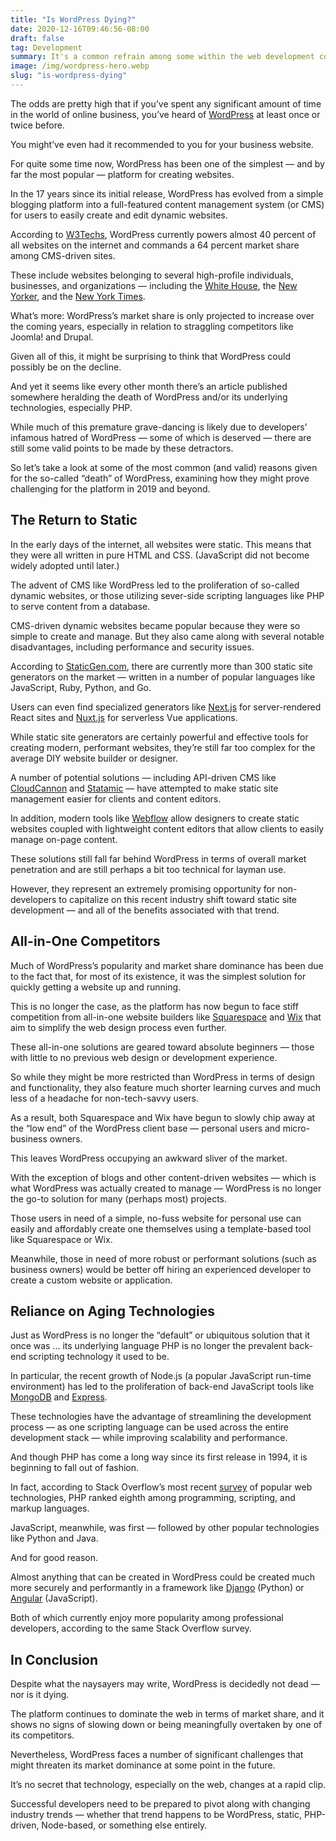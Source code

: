 ```yaml
---
title: "Is WordPress Dying?"
date: 2020-12-16T09:46:56-08:00
draft: false
tag: Development
summary: It's a common refrain among some within the web development community, but is it accurate?
image: /img/wordpress-hero.webp
slug: "is-wordpress-dying"
---
```


The odds are pretty high that if you’ve spent any significant amount of time in the world of online business, you’ve heard of [WordPress](https://wordpress.org) at least once or twice before.

You might’ve even had it recommended to you for your business website.

For quite some time now, WordPress has been one of the simplest — and by far the most popular — platform for creating websites.

In the 17 years since its initial release, WordPress has evolved from a simple blogging platform into a full-featured content management system (or CMS) for users to easily create and edit dynamic websites.

According to [W3Techs](https://w3techs.com/technologies/details/cm-wordpress), WordPress currently powers almost 40 percent of all websites on the internet and commands a 64 percent market share among CMS-driven sites.

These include websites belonging to several high-profile individuals, businesses, and organizations — including the [White House](https://www.whitehouse.gov/), the [New Yorker](https://www.newyorker.com/), and the [New York Times](https://www.nytimes.com/).

What’s more: WordPress’s market share is only projected to increase over the coming years, especially in relation to straggling competitors like Joomla! and Drupal.

Given all of this, it might be surprising to think that WordPress could possibly be on the decline.

And yet it seems like every other month there’s an article published somewhere heralding the death of WordPress and/or its underlying technologies, especially PHP.

While much of this premature grave-dancing is likely due to developers’ infamous hatred of WordPress — some of which is deserved — there are still some valid points to be made by these detractors.

So let’s take a look at some of the most common (and valid) reasons given for the so-called “death” of WordPress, examining how they might prove challenging for the platform in 2019 and beyond.

## The Return to Static

In the early days of the internet, all websites were static. This means that they were all written in pure HTML and CSS. (JavaScript did not become widely adopted until later.)

The advent of CMS like WordPress led to the proliferation of so-called dynamic websites, or those utilizing sever-side scripting languages like PHP to serve content from a database.

CMS-driven dynamic websites became popular because they were so simple to create and manage. But they also came along with several notable disadvantages, including performance and security issues.

According to [StaticGen.com](https://jamstack.org/), there are currently more than 300 static site generators on the market — written in a number of popular languages like JavaScript, Ruby, Python, and Go.

Users can even find specialized generators like [Next.js](https://nextjs.org/) for server-rendered React sites and [Nuxt.js](https://nuxtjs.org/) for serverless Vue applications.

While static site generators are certainly powerful and effective tools for creating modern, performant websites, they’re still far too complex for the average DIY website builder or designer.

A number of potential solutions — including API-driven CMS like [CloudCannon](https://cloudcannon.com/) and [Statamic](https://statamic.com/) — have attempted to make static site management easier for clients and content editors.

In addition, modern tools like [Webflow](https://webflow.com) allow designers to create static websites coupled with lightweight content editors that allow clients to easily manage on-page content.

These solutions still fall far behind WordPress in terms of overall market penetration and are still perhaps a bit too technical for layman use.

However, they represent an extremely promising opportunity for non-developers to capitalize on this recent industry shift toward static site development — and all of the benefits associated with that trend.

## All-in-One Competitors

Much of WordPress’s popularity and market share dominance has been due to the fact that, for most of its existence, it was the simplest solution for quickly getting a website up and running.

This is no longer the case, as the platform has now begun to face stiff competition from all-in-one website builders like [Squarespace](https://squarespace.com) and [Wix](https://wix.com) that aim to simplify the web design process even further.

These all-in-one solutions are geared toward absolute beginners — those with little to no previous web design or development experience.

So while they might be more restricted than WordPress in terms of design and functionality, they also feature much shorter learning curves and much less of a headache for non-tech-savvy users.

As a result, both Squarespace and Wix have begun to slowly chip away at the “low end” of the WordPress client base — personal users and micro-business owners.

This leaves WordPress occupying an awkward sliver of the market.

With the exception of blogs and other content-driven websites — which is what WordPress was actually created to manage — WordPress is no longer the go-to solution for many (perhaps most) projects.

Those users in need of a simple, no-fuss website for personal use can easily and affordably create one themselves using a template-based tool like Squarespace or Wix.

Meanwhile, those in need of more robust or performant solutions (such as business owners) would be better off hiring an experienced developer to create a custom website or application.

## Reliance on Aging Technologies

Just as WordPress is no longer the “default” or ubiquitous solution that it once was … its underlying language PHP is no longer the prevalent back-end scripting technology it used to be.

In particular, the recent growth of Node.js (a popular JavaScript run-time environment) has led to the proliferation of back-end JavaScript tools like [MongoDB](https://www.mongodb.com/) and [Express](https://expressjs.com/).

These technologies have the advantage of streamlining the development process — as one scripting language can be used across the entire development stack — while improving scalability and performance.

And though PHP has come a long way since its first release in 1994, it is beginning to fall out of fashion.

In fact, according to Stack Overflow’s most recent [survey](https://insights.stackoverflow.com/survey/2020) of popular web technologies, PHP ranked eighth among programming, scripting, and markup languages.

JavaScript, meanwhile, was first — followed by other popular technologies like Python and Java.

And for good reason.

Almost anything that can be created in WordPress could be created much more securely and performantly in a framework like [Django](https://www.djangoproject.com/) (Python) or [Angular](https://angular.io/) (JavaScript).

Both of which currently enjoy more popularity among professional developers, according to the same Stack Overflow survey.

## In Conclusion

Despite what the naysayers may write, WordPress is decidedly not dead — nor is it dying.

The platform continues to dominate the web in terms of market share, and it shows no signs of slowing down or being meaningfully overtaken by one of its competitors.

Nevertheless, WordPress faces a number of significant challenges that might threaten its market dominance at some point in the future.

It’s no secret that technology, especially on the web, changes at a rapid clip.

Successful developers need to be prepared to pivot along with changing industry trends — whether that trend happens to be WordPress, static, PHP-driven, Node-based, or something else entirely.